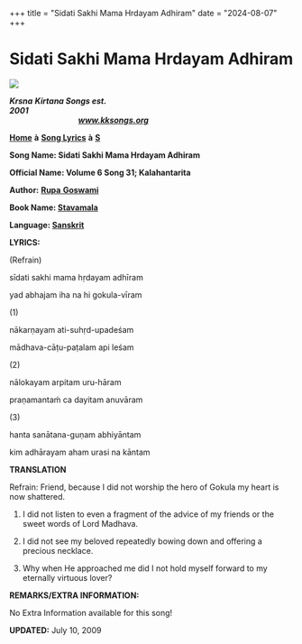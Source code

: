 +++
title = "Sidati Sakhi Mama Hrdayam Adhiram"
date = "2024-08-07"
+++

# Sidati Sakhi Mama Hrdayam Adhiram
**[![](http://kksongs.org/image_files/image002.jpg)](http://kksongs.org/)**

**_Krsna_** **_Kirtana Songs est. 2001_**                                                                                                                                                      **_www.kksongs.org_**

**[Home](http://kksongs.org/)** **à** **[Song Lyrics](http://kksongs.org/lyrics.html)** **à** **[S](http://kksongs.org/songs/song_s.html)**

**Song Name: Sidati Sakhi Mama Hrdayam Adhiram**

**Official Name: Volume 6 Song 31; Kalahantarita**

**Author:** [**Rupa** **Goswami**](http://kksongs.org/authors/list/rupa.html)

**Book Name: [Stavamala](http://kksongs.org/authors/stavamala.html)**

**Language: [Sanskrit](http://kksongs.org/language/list/sanskrit.html)**

**LYRICS:**

(Refrain)

sīdati sakhi mama hṛdayam adhīram

yad abhajam iha na hi gokula-vīram

(1)

nākarṇayam ati-suhṛd-upadeśam

mādhava-cāṭu-paṭalam api leśam

(2)

nālokayam arpitam uru-hāram

praṇamantaḿ ca dayitam anuvāram

(3)

hanta sanātana-guṇam abhiyāntam

kim adhārayam aham urasi na kāntam

**TRANSLATION**

Refrain: Friend, because I did not worship the hero of Gokula my heart is now shattered.

1) I did not listen to even a fragment of the advice of my friends or the sweet words of Lord Madhava.

2) I did not see my beloved repeatedly bowing down and offering a precious necklace.

3) Why when He approached me did I not hold myself forward to my eternally virtuous lover?

**REMARKS/EXTRA INFORMATION:**

No Extra Information available for this song!

**UPDATED:** July 10, 2009